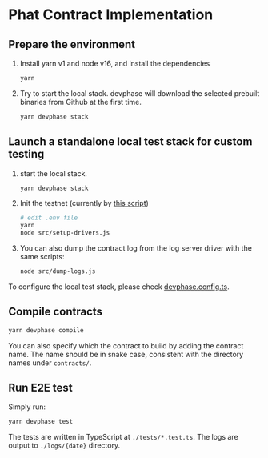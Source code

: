 # Phat Contract Implementation

## Prepare the environment

1. Install yarn v1 and node v16, and install the dependencies

    ```bash
    yarn
    ```

2. Try to start the local stack. devphase will download the selected prebuilt binaries from Github at the first time.

    ```bash
    yarn devphase stack
    ```

## Launch a standalone local test stack for custom testing

1. start the local stack.

    ```bash
    yarn devphase stack
    ```

2. Init the testnet (currently by [this script](https://github.com/shelvenzhou/phala-blockchain-setup))

    ```bash
    # edit .env file
    yarn
    node src/setup-drivers.js
    ```

3. You can also dump the contract log from the log server driver with the same scripts:

    ```bash
    node src/dump-logs.js
    ```

To configure the local test stack, please check [devphase.config.ts](./devphase.config.ts).

## Compile contracts

```bash
yarn devphase compile
```

You can also specify which the contract to build by adding the contract name. The name should be
in snake case, consistent with the directory names under `contracts/`.

## Run E2E test

Simply run:

```bash
yarn devphase test
```

The tests are written in TypeScript at `./tests/*.test.ts`. The logs are output to `./logs/{date}`
directory.
